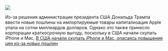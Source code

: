 <!--2025-04-08 13:58:32-->
<div class="yb">
  <div class="rss smaller1 habr"><img src="https://habrastorage.org/webt/ku/vz/ic/kuvzicrr3zduznwxtlx2zlqb39c.jpeg" /><p>Из-за решения администрации президента США Дональда Трампа ввести новые пошлины на импортируемые товары капитализация Apple упала на сотни миллиардов долларов. Однако это также принесло корпорации краткосрочную выгоду, поскольку в США начали скупать iPhone и Mac, <a... <br><a class="light" href="https://habr.com/ru/news/898844/?utm_source=habrahabr&utm_medium=rss&utm_campaign=898844">В США начали скупать iPhone и Mac, опасаясь повышения цен из-за новых пошлин</a></div>
</div>
